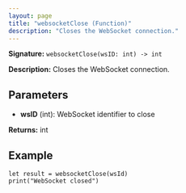 ```yaml
---
layout: page
title: "websocketClose (Function)"
description: "Closes the WebSocket connection."
---
```


**Signature:** `websocketClose(wsID: int) -> int`

**Description:** Closes the WebSocket connection.

## Parameters

- **wsID** (int): WebSocket identifier to close

**Returns:** int

## Example

```osprey
let result = websocketClose(wsId)
print("WebSocket closed")
```
